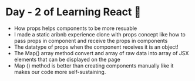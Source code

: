 # Day - 2 of Learning React 🚀
- How props helps components to be more resuable
- I made a static aribnb experience clone with props concept like how to pass props in component
  and receive the props in components 
- The datatype of props when the component receives it is an object!
- The Map() array method convert and array of raw data into array of JSX elements that can be displayed on the page 
- Map () method is better than creating components manually like it makes our code more self-sustaining.
